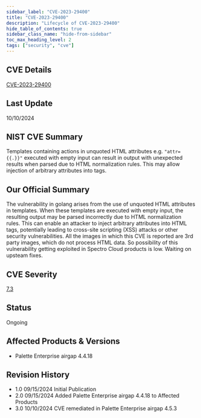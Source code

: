 ```yaml
---
sidebar_label: "CVE-2023-29400"
title: "CVE-2023-29400"
description: "Lifecycle of CVE-2023-29400"
hide_table_of_contents: true
sidebar_class_name: "hide-from-sidebar"
toc_max_heading_level: 2
tags: ["security", "cve"]
---
```


## CVE Details

[CVE-2023-29400](https://nvd.nist.gov/vuln/detail/CVE-2023-29400)

## Last Update

10/10/2024

## NIST CVE Summary

Templates containing actions in unquoted HTML attributes e.g. `"attr={{.}}"` executed with empty input can result in
output with unexpected results when parsed due to HTML normalization rules. This may allow injection of arbitrary
attributes into tags.

## Our Official Summary

The vulnerability in golang arises from the use of unquoted HTML attributes in templates. When these templates are
executed with empty input, the resulting output may be parsed incorrectly due to HTML normalization rules. This can
enable an attacker to inject arbitrary attributes into HTML tags, potentially leading to cross-site scripting (XSS)
attacks or other security vulnerabilities. All the images in which this CVE is reported are 3rd party images, which do
not process HTML data. So possibility of this vulnerability getting exploited in Spectro Cloud products is low. Waiting
on upsteam fixes.

## CVE Severity

[7.3](https://nvd.nist.gov/vuln/detail/CVE-2023-29400)

## Status

Ongoing

## Affected Products & Versions

- Palette Enterprise airgap 4.4.18

## Revision History

- 1.0 09/15/2024 Initial Publication
- 2.0 09/15/2024 Added Palette Enterprise airgap 4.4.18 to Affected Products
- 3.0 10/10/2024 CVE remediated in Palette Enterprise airgap 4.5.3
